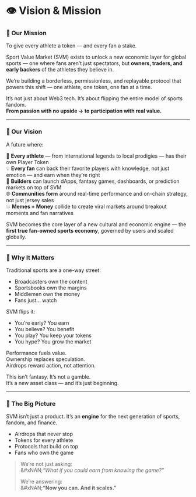 # 👁️ Vision & Mission

### 🎯 Our Mission

To give every athlete a token — and every fan a stake.

Sport Value Market (SVM) exists to unlock a new economic layer for global sports — one where fans aren’t just spectators, but **owners, traders, and early backers** of the athletes they believe in.

We’re building a borderless, permissionless, and replayable protocol that powers this shift — one athlete, one token, one fan at a time.

It’s not just about Web3 tech. It’s about flipping the entire model of sports fandom.\
**From passion with no upside → to participation with real value.**

***

### 🔭 Our Vision

A future where:

🏅 **Every athlete** — from international legends to local prodigies — has their own Player Token\
💡 **Every fan** can back their favorite players with knowledge, not just emotion — and earn when they’re right\
🧱 **Builders** can launch dApps, fantasy games, dashboards, or prediction markets on top of SVM\
🌐 **Communities form** around real-time performance and on-chain strategy, not just jersey sales\
💥 **Memes + Money** collide to create viral markets around breakout moments and fan narratives

SVM becomes the core layer of a new cultural and economic engine — the **first true fan-owned sports economy**, governed by users and scaled globally.

***

### 🔁 Why It Matters

Traditional sports are a one-way street:

* Broadcasters own the content
* Sportsbooks own the margins
* Middlemen own the money
* Fans just… watch

SVM flips it:

* You’re early? You earn
* You believe? You benefit
* You play? You keep your tokens
* You hype? You grow the market

Performance fuels value.\
Ownership replaces speculation.\
Airdrops reward action, not attention.

This isn’t fantasy. It’s not a gamble.\
It’s a new asset class — and it’s just beginning.

***

### 🚀 The Big Picture

SVM isn’t just a product. It’s an **engine** for the next generation of sports, fandom, and finance.

* Airdrops that never stop
* Tokens for every athlete
* Protocols that build on top
* Fans who own the game

> We’re not just asking:\
> &#xNAN;_“What if you could earn from knowing the game?”_
>
> We’re answering:\
> &#xNAN;**“Now you can. And it scales.”**
